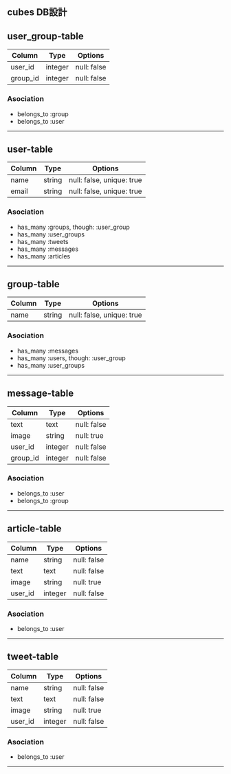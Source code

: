 cubes DB設計
---
## user_group-table
|Column|Type|Options|
|------|----|-------|
|user_id|integer|null: false|
|group_id|integer|null: false|

### Asociation
- belongs_to :group
- belongs_to :user
---

## user-table
|Column|Type|Options|
|------|----|-------|
|name|string|null: false, unique: true|
|email|string|null: false, unique: true|

### Asociation
- has_many :groups, though: :user_group
- has_many :user_groups
- has_many :tweets
- has_many :messages
- has_many :articles
---

## group-table
|Column|Type|Options|
|------|----|-------|
|name|string|null: false, unique: true|

### Asociation
- has_many :messages
- has_many :users, though: :user_group
- has_many :user_groups
---

## message-table
|Column|Type|Options|
|------|----|-------|
|text|text|null: false|
|image|string|null: true|
|user_id|integer|null: false|
|group_id|integer|null: false|

### Asociation
- belongs_to :user
- belongs_to :group
---

## article-table
|Column|Type|Options|
|------|----|-------|
|name|string|null: false|
|text|text|null: false|
|image|string|null: true|
|user_id|integer|null: false|

### Asociation
- belongs_to :user
---

## tweet-table
|Column|Type|Options|
|------|----|-------|
|name|string|null: false|
|text|text|null: false|
|image|string|null: true|
|user_id|integer|null: false|

### Asociation
- belongs_to :user
---
